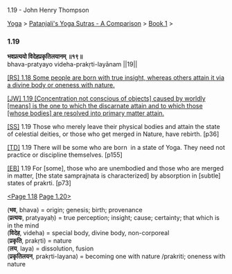 1.19 - John Henry Thompson 

[Yoga](../../../yoga.html)‎ > ‎[Patanjali's Yoga Sutras - A Comparison](../../patanjani.html)‎ > ‎[Book 1](../book-1.html)‎ > ‎

### 1.19

**भवप्रत्ययो विदेहप्रकृतिलयानम् ॥१९॥**  
bhava-pratyayo videha-prakṛti-layānam ||19||  
  
  
[\[RS\] 1.18 Some people are born with true insight, whereas others attain it via a divine body or oneness with nature.](http://www.ashtangayoga.info/philosophy/yoga-sutra-patanjali/chapter-1/item/bhava-pratyayo-videha-prakriti-layanam/)  
  
[\[JW\] 1.19 \[Concentration not conscious of objects\] caused by worldly \[means\] is the one to which the discarnate attain and to which those \[whose bodies\] are resolved into primary matter attain.](http://books.google.com/books?id=YzFImjtOxUwC&pg=PA43&ci=114%2C644%2C717%2C107&source=bookclip)  
  
[\[SS\]](http://www.amazon.com/Yoga-Sutras-Patanjali-Commentary-Satchidananda/dp/0932040381) 1.19 Those who merely leave their physical bodies and attain the state of celestial deities, or those who get merged in Nature, have rebirth. \[p36\]  
  
[\[TD\]](http://www.amazon.com/Heart-Yoga-Developing-Personal-Practice/dp/089281764X/ref=sr_1_5?ie=UTF8&qid=1326228195&sr=8-5) 1.19 There will be some who are born  in a state of Yoga. They need not practice or discipline themselves. \[p155\]  
  
[\[EB\]](http://www.amazon.com/Yoga-Sutras-Patanjali-Translation-Commentary/dp/0865477361/ref=sr_1_1?ie=UTF8&s=books&qid=1250508322&sr=1-1) 1.19 For \[some\], those who are unembodied and those who are merged in matter, \[the state samprajnata is characterized\] by absorption in \[subtle\] states of prakrti. \[p73\]  
  
  
[<Page 1.18](118.html) [Page 1.20>](120.html)  
  

(**भव**, bhava) = origin; genesis; birth; provenance  
(**प्रत्ययः**, pratyayaḥ) = true perception; insight; cause; certainty; that which is in the mind  
(**विदेह**, videha) = special body, divine body, non-corporeal  
(**प्रकृति**, prakṛti) = nature  
(**लय**, laya) = dissolution, fusion  
(**प्रकृतिलयन**, prakṛti-layana) = becoming one with nature /prakriti; oneness with nature

